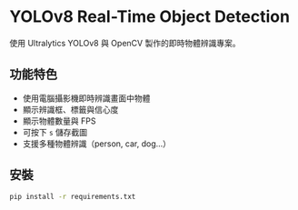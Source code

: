 # YOLOv8 Real-Time Object Detection

使用 Ultralytics YOLOv8 與 OpenCV 製作的即時物體辨識專案。

## 功能特色
- 使用電腦攝影機即時辨識畫面中物體
- 顯示辨識框、標籤與信心度
- 顯示物體數量與 FPS
- 可按下 `s` 儲存截圖
- 支援多種物體辨識（person, car, dog...）

## 安裝
```bash
pip install -r requirements.txt
